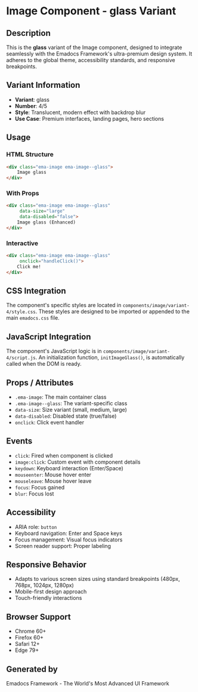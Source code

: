 # Image Component - glass Variant

## Description
This is the **glass** variant of the Image component, designed to integrate seamlessly with the Emadocs Framework's ultra-premium design system. It adheres to the global theme, accessibility standards, and responsive breakpoints.

## Variant Information
- **Variant**: glass
- **Number**: 4/5
- **Style**: Translucent, modern effect with backdrop blur
- **Use Case**: Premium interfaces, landing pages, hero sections

## Usage

### HTML Structure
```html
<div class="ema-image ema-image--glass">
    Image glass
</div>
```

### With Props
```html
<div class="ema-image ema-image--glass" 
     data-size="large" 
     data-disabled="false">
    Image glass (Enhanced)
</div>
```

### Interactive
```html
<div class="ema-image ema-image--glass" 
     onclick="handleClick()">
    Click me!
</div>
```

## CSS Integration
The component's specific styles are located in `components/image/variant-4/style.css`. These styles are designed to be imported or appended to the main `emadocs.css` file.

## JavaScript Integration
The component's JavaScript logic is in `components/image/variant-4/script.js`. An initialization function, `initImageGlass()`, is automatically called when the DOM is ready.

## Props / Attributes
- `.ema-image`: The main container class
- `.ema-image--glass`: The variant-specific class
- `data-size`: Size variant (small, medium, large)
- `data-disabled`: Disabled state (true/false)
- `onclick`: Click event handler

## Events
- `click`: Fired when component is clicked
- `image:click`: Custom event with component details
- `keydown`: Keyboard interaction (Enter/Space)
- `mouseenter`: Mouse hover enter
- `mouseleave`: Mouse hover leave
- `focus`: Focus gained
- `blur`: Focus lost

## Accessibility
- ARIA role: `button`
- Keyboard navigation: Enter and Space keys
- Focus management: Visual focus indicators
- Screen reader support: Proper labeling

## Responsive Behavior
- Adapts to various screen sizes using standard breakpoints (480px, 768px, 1024px, 1280px)
- Mobile-first design approach
- Touch-friendly interactions

## Browser Support
- Chrome 60+
- Firefox 60+
- Safari 12+
- Edge 79+

## Generated by
Emadocs Framework - The World's Most Advanced UI Framework
